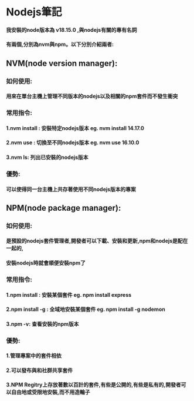 # Nodejs筆記
#### 我安裝的node版本為 v18.15.0 ,與nodejs有關的專有名詞
#### 有兩個,分別為nvm與npm。以下分別介紹兩者:
## NVM(node version manager):
### 如何使用:
####        用來在單台主機上管理不同版本的nodejs以及相關的npm套件而不發生衝突
### 常用指令:
####        1.nvm install <version>: 安裝特定nodejs版本 eg. nvm install 14.17.0
####        2.nvm use <version>: 切換至不同nodejs版本 eg. nvm use 16.10.0
####        3.nvm ls: 列出已安裝的nodejs版本
### 優勢: 
####        可以使得同一台主機上共存著使用不同nodejs版本的專案
## NPM(node package manager):
### 如何使用:
####        是預設的nodejs套件管理者,開發者可以下載、安裝和更新,npm和nodejs是配在一起的,
####        安裝nodejs時就會順便安裝npm了
### 常用指令:
####        1.npm install <package-name>: 安裝某個套件 eg. npm install express
####        2.npm install -g <package-name>: 全域地安裝某個套件 eg. npm install -g nodemon
####        3.npm -v: 查看安裝的npm版本
### 優勢:
####        1.管理專案中的套件相依
####        2.可以發布與和社群共享套件
####        3.NPM Regitry上存放著數以百計的套件,有些是公開的,有些是私有的,開發者可以自由地或受限地安裝,而不用造輪子  
